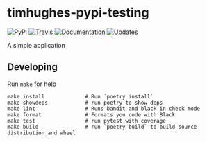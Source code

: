 # timhughes-pypi-testing


[![PyPi](https://img.shields.io/pypi/v/timhughes-pypi-testing.svg)](https://pypi.python.org/pypi/timhughes-pypi-testing)
[![Travis](https://img.shields.io/travis/timhughes/timhughes-pypi-testing.svg)](https://travis-ci.com/timhughes/timhughes-pypi-testing)
[![Documentation](https://readthedocs.org/projects/timhughes-pypi-testing/badge/?version=latest)](https://timhughes-pypi-testing.readthedocs.io/en/latest/?badge=latest)
[![Updates](https://pyup.io/repos/github/timhughes/timhughes-pypi-testing/shield.svg)](https://pyup.io/repos/github/timhughes/timhughes-pypi-testing/)


A simple application


## Developing

Run `make` for help

    make install             # Run `poetry install`
    make showdeps            # run poetry to show deps
    make lint                # Runs bandit and black in check mode
    make format              # Formats you code with Black
    make test                # run pytest with coverage
    make build               # run `poetry build` to build source distribution and wheel
